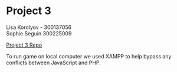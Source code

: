 # Project 3

Lisa Korolyov - 300137056 \
Sophie Seguin 300225009

[Project 3 Repo]([https://github.com/sophsegu/yatzy])

To run game on local computer we used XAMPP to help bypass any conflicts between JavaScript and PHP.
